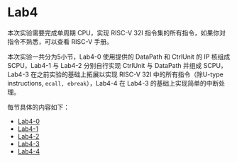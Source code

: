 # Lab4

本次实验需要完成单周期 CPU，实现 RISC-V 32I 指令集的所有指令，如果你对指令不熟悉，可以查看 RISC-V 手册。

本次实验一共分为5小节，Lab4-0 使用提供的 DataPath 和 CtrlUnit 的 IP 核组成 SCPU，Lab4-1 与 Lab4-2 分别自行实现 CtrlUnit 与 DataPath 并组成 SCPU，Lab4-3 在之前实验的基础上拓展以实现 RISC-V 32I 中的所有指令（除U-type instructions, `ecall, ebreak`），Lab4-4 在 Lab4-3 的基础上实现简单的中断处理。

每节具体的内容如下：

* [Lab4-0](/Lab4/Lab4-0)
* [Lab4-1](/Lab4/Lab4-1)
* [Lab4-2](/Lab4/Lab4-2)
* [Lab4-3](/Lab4/Lab4-3)
* [Lab4-4](/Lab4/Lab4-4)